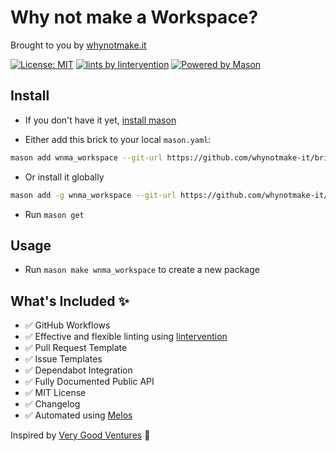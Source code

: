 # Why not make a Workspace?
Brought to you by [whynotmake.it](https://whynotmake.it)

[![License: MIT](https://img.shields.io/badge/license-MIT-blue.svg)](https://opensource.org/licenses/MIT)
[![lints by lintervention](https://img.shields.io/badge/lints_by-lintervention-3A5A40)](https://github.com/whynotmake-it/lintervention)
[![Powered by Mason](https://img.shields.io/endpoint?url=https%3A%2F%2Ftinyurl.com%2Fmason-badge)](https://github.com/felangel/mason)

## Install
- If you don't have it yet, [install mason](https://docs.brickhub.dev/installing)

- Either add this brick to your local `mason.yaml`:
```sh
mason add wnma_workspace --git-url https://github.com/whynotmake-it/bricks --git-path wnma_workspace
```

- Or install it globally
```sh
mason add -g wnma_workspace --git-url https://github.com/whynotmake-it/bricks --git-path wnma_workspace
```

- Run `mason get`

## Usage
- Run `mason make wnma_workspace` to create a new package

## What's Included ✨

- ✅ GitHub Workflows
- ✅ Effective and flexible linting using [lintervention](https://github.com/whynotmake-it/lintervention)
- ✅ Pull Request Template
- ✅ Issue Templates
- ✅ Dependabot Integration
- ✅ Fully Documented Public API
- ✅ MIT License
- ✅ Changelog
- ✅ Automated using [Melos](https://github.com/invertase/melos)

Inspired by [Very Good Ventures](https://verygood.ventures) 🦄

